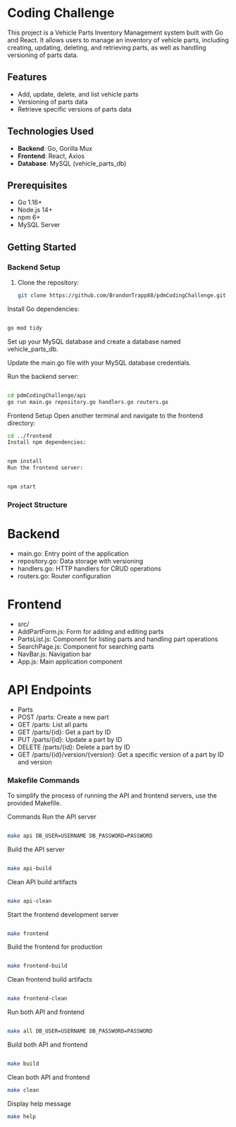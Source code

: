 # Coding Challenge

This project is a Vehicle Parts Inventory Management system built with Go and React. It allows users to manage an inventory of vehicle parts, including creating, updating, deleting, and retrieving parts, as well as handling versioning of parts data.

## Features

- Add, update, delete, and list vehicle parts
- Versioning of parts data
- Retrieve specific versions of parts data

## Technologies Used

- **Backend**: Go, Gorilla Mux
- **Frontend**: React, Axios
- **Database**: MySQL (vehicle_parts_db)

## Prerequisites

- Go 1.16+
- Node.js 14+
- npm 6+
- MySQL Server

## Getting Started

### Backend Setup

1. Clone the repository:
   ``` sh
   git clone https://github.com/BrandonTrapp88/pdmCodingChallenge.git
   ```

Install Go dependencies:

``` sh

go mod tidy
```
Set up your MySQL database and create a database named vehicle_parts_db.

Update the main.go file with your MySQL database credentials.

Run the backend server:

``` sh

cd pdmCodingChallenge/api
go run main.go repository.go handlers.go routers.go
```


Frontend Setup
Open another terminal and navigate to the frontend directory:

``` sh
cd ../frontend
Install npm dependencies:
``` 
``` sh

npm install
Run the frontend server:
``` 
``` sh

npm start

```


### Project Structure
# Backend
- main.go: Entry point of the application
- repository.go: Data storage with versioning
- handlers.go: HTTP handlers for CRUD operations
- routers.go: Router configuration
# Frontend
- src/
- AddPartForm.js: Form for adding and editing parts
- PartsList.js: Component for listing parts and handling part operations
- SearchPage.js: Component for searching parts
- NavBar.js: Navigation bar
- App.js: Main application component
# API Endpoints
- Parts
- POST /parts: Create a new part
- GET /parts: List all parts
- GET /parts/{id}: Get a part by ID
- PUT /parts/{id}: Update a part by ID
- DELETE /parts/{id}: Delete a part by ID
- GET /parts/{id}/version/{version}: Get a specific version of a part by ID and version
### Makefile Commands
To simplify the process of running the API and frontend servers, use the provided Makefile.

Commands
Run the API server

``` sh

make api DB_USER=USERNAME DB_PASSWORD=PASSWORD
``` 
Build the API server

``` sh

make api-build
``` 
Clean API build artifacts

``` sh

make api-clean
```
Start the frontend development server

``` sh

make frontend
``` 
Build the frontend for production

``` sh

make frontend-build
``` 
Clean frontend build artifacts

``` sh

make frontend-clean
```
Run both API and frontend

``` sh

make all DB_USER=USERNAME DB_PASSWORD=PASSWORD
``` 
Build both API and frontend

``` sh

make build
```
Clean both API and frontend

``` sh
make clean
```
Display help message

``` sh
make help
```
